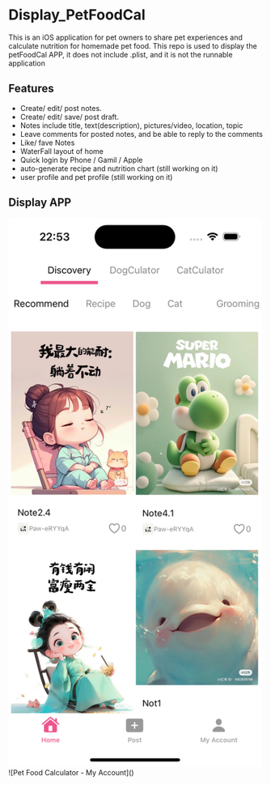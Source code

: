 # Display_PetFoodCal
This is an iOS application for pet owners to share pet experiences and calculate nutrition for homemade pet food.
This repo is used to display the petFoodCal APP, it does not include .plist, and it is not the runnable application

## Features
- Create/ edit/ post notes.
- Create/ edit/ save/ post  draft.
- Notes include title, text(description), pictures/video, location, topic
- Leave comments for posted notes, and be able to reply to the comments
- Like/ fave Notes 
- WaterFall layout of home
- Quick login by Phone / Gamil / Apple
- auto-generate recipe and nutrition chart (still working on it)
- user profile and pet profile (still working on it)


## Display APP
<img src="https://github.com/Chenxi6132/Display_petFoodCal/blob/main/Pictures/home.png" alt="Pet Food Calculator - Home" width="500"/>
![Pet Food Calculator - My Account]()
